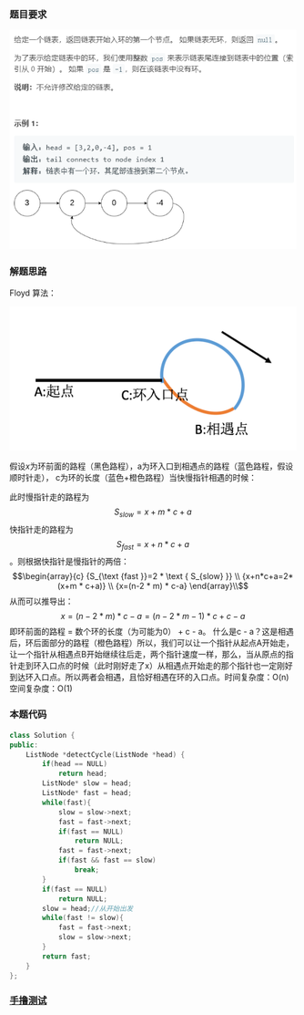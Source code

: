### 题目要求

![](pic/142.png)

### 解题思路

Floyd 算法：

![](pic/142-1.png)

假设$x$为环前面的路程（黑色路程），a为环入口到相遇点的路程（蓝色路程，假设顺时针走）， c为环的长度（蓝色+橙色路程）当快慢指针相遇的时候：

此时慢指针走的路程为 $$S_{slow} = x + m * c + a$$ 快指针走的路程为 $$S_{fast} = x + n * c + a$$ 。则根据快指针是慢指针的两倍：$$\begin{array}{c}
{S_{\text {fast }}=2 * \text { S_{slow} }} \\
{x+n*c+a=2*(x+m * c+a)} \\
{x=(n-2 * m) * c-a}
\end{array}\\$$ 
从而可以推导出：$$x = (n - 2 * m)*c - a = (n - 2  * m -1 ) * c + c - a $$ 即环前面的路程 = 数个环的长度（为可能为0） + c - a。 什么是c - a？这是相遇后，环后面部分的路程（橙色路程）所以，我们可以让一个指针从起点A开始走，让一个指针从相遇点B开始继续往后走，两个指针速度一样，那么，当从原点的指针走到环入口点的时候（此时刚好走了x）从相遇点开始走的那个指针也一定刚好到达环入口点。所以两者会相遇，且恰好相遇在环的入口点。时间复杂度：O\(n\)  空间复杂度：O\(1\)

### 本题代码

```c++
class Solution {
public:
    ListNode *detectCycle(ListNode *head) {
        if(head == NULL)
            return head;
        ListNode* slow = head;
        ListNode* fast = head;
        while(fast){
            slow = slow->next;
            fast = fast->next;
            if(fast == NULL)
                return NULL;
            fast = fast->next;
            if(fast && fast == slow)
                break;
        }
        if(fast == NULL)
            return NULL;
        slow = head;//从开始出发
        while(fast != slow){
            fast = fast->next;
            slow = slow->next;
        }
        return fast;
    }
};
```

### [手撸测试](https://leetcode-cn.com/problems/linked-list-cycle-ii/)  


